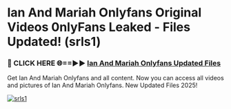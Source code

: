 # Ian And Mariah Onlyfans Original Videos 0nlyFans Leaked - Files Updated! (srls1)

<h3>🔴 CLICK HERE 🌐==►► <a href="https://tinyurl.com/2jnfzry5" rel="nofollow">Ian And Mariah Onlyfans Updated Files</a></h3>

Get Ian And Mariah Onlyfans and all content. Now you can access all videos and pictures of Ian And Mariah Onlyfans. New Updated Files 2025!

[![srls1](https://i.imgur.com/GyGTBgg.gif)](https://tinyurl.com/2jnfzry5)
